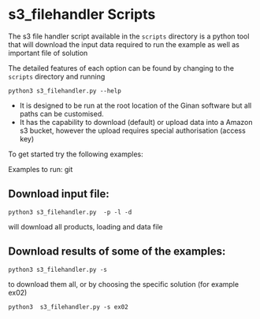 
# s3_filehandler Scripts

The s3 file handler script available in the `scripts` directory is a python tool that will download the input data required to run the example as well as important file of solution

The detailed features of each option can be found by changing to the `scripts` directory and running
```
python3 s3_filehandler.py --help
```

* It is designed to be run at the root location of the Ginan software but all paths can be customised. 
* It has the capability to download (default) or upload data into a Amazon s3 bucket, however the upload requires special authorisation (access key)

To get started try the following examples:

Examples to run:
git
## Download input file:
```
python3 s3_filehandler.py  -p -l -d
```
will download all products, loading and data file

## Download results of some of the examples:

```
python3 s3_filehandler.py -s
```

to download them all, or by choosing the specific solution (for example ex02)

```
python3  s3_filehandler.py -s ex02
```


 
